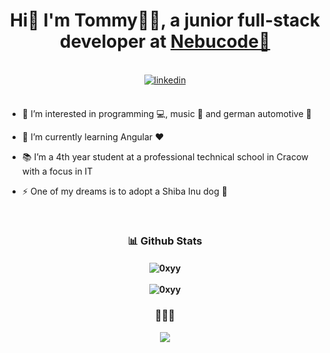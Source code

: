 # <div align="center">Hi👋 I'm Tommy👨‍💻, a junior full-stack developer at [Nebucode💜](https://www.nebucode.com/)</div>  
  
<br/>  

<div align="center"><a href="https://www.linkedin.com/in/tommy04/" target="_blank">
<img src=https://img.shields.io/badge/linkedin-%231E77B5.svg?&style=for-the-badge&logo=linkedin&logoColor=white alt=linkedin style="margin-bottom: 5px;" />
</a>  </div>  

<br/>  

- 👀 I’m interested in programming 💻, music 🎵 and german automotive 🚗  
  
- 🌱 I’m currently learning Angular ❤️  
  
- 📚 I’m a 4th year student at a professional technical school in Cracow with a focus in IT  
  
- ⚡ One of my dreams is to adopt a Shiba Inu dog 🦮  
  
<br/>  

### <div align="center">📊 Github Stats</div>  

<h4 align="center">
<img align="center" src="https://github-readme-stats.vercel.app/api?username=0xyy&show_icons=true&theme=github_dark&locale=en" alt="0xyy" />
<br><br>
<img align="center" src="https://github-readme-stats.vercel.app/api/top-langs?username=0xyy&show_icons=true&theme=github_dark&locale=en&layout=compact" alt="0xyy" />
</h4>

### <div align="center">🎵🎵🎵</div>  

<div align="center"><img src="https://spotify-github-profile.vercel.app/api/view?uid=11151379716&cover_image=false&theme=default&show_offline=false&background_color=121212&interchange=false" /></div>
